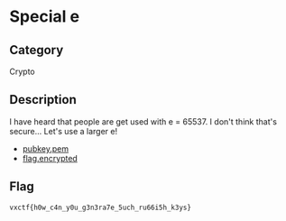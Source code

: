 Special e
===

## Category

Crypto

## Description

I have heard that people are get used with e = 65537.
I don't think that's secure... Let's use a larger e!

* [pubkey.pem](public/pubkey.pem)
* [flag.encrypted](public/flag.encrypted)

## Flag

`vxctf{h0w_c4n_y0u_g3n3ra7e_5uch_ru66i5h_k3ys}`